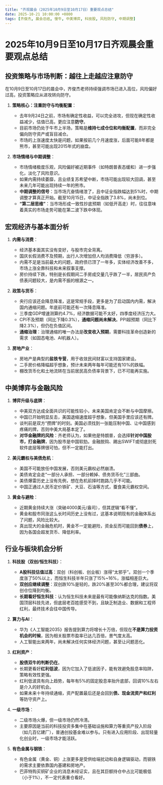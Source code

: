 ```yaml
---
title: "齐观晨会（2025年10月9日至10月17日）重要观点总结"
date: 2025-10-21 10:00:00 +0800
tags: [齐俊杰, 晨会总结, 慢牛, 中美博弈, 科技股, 风险防守, 中期调整]
---
```


# 2025年10月9日至10月17日齐观晨会重要观点总结

## 投资策略与市场判断：越往上走越应注意防守

在10月9日至10月17日的晨会中，齐俊杰老师持续强调市场已进入高位，风险偏好过高，投资策略应从进攻转向防守。

1.  **策略核心：注重防守与均衡配置**：
    *   去年9月24日之前，市场有确定性收益，可以完全进攻，但现在确定性收益减少，估值已高，更应注意**防守**。
    *   目前市场仍处于牛市上半场，策略是**维持七成仓位和均衡配置**，而非完全偏向防守资产或盲目减仓。
    *   市场的上涨速度太快是问题，如果按前几个月速度涨，后面可能8年都是熊市，甚至可能出现2015年式的崩盘。

2.  **市场情绪与中期调整**：
    *   市场情绪极度乐观，风险偏好被近期事件（如特朗普表态缓和）进一步强化，淡化了风险意识。
    *   如果内需持续萎靡，且业绩复苏希望中断，市场可能出现较大回调，甚至未来几年可能出现持续一年的熊市。
    *   **中期调整的信号**：当市场亢奋情绪泄了，且中证全指跌幅达到5%时，中期调整才算真正开始。截至10月15日，中证全指跌了3.8%，尚未到位。
    *   **“第二层思维”**：当市场形成一致性抄底预期（如低开高走）时，往往意味着真实的市场走势可能在第二波下跌中体现。

## 宏观经济与基本面分析

1.  **内需与消费**：
    *   经济基本面其实没有变好，与股市完全背离。
    *   国庆长假消费不及预期，出行人次增加但人均消费降低（穷游多）。
    *   内需不足是当前最大的问题，政府债已顶了一年多，实体经济改善不多，市场上涨全靠科技和未来叙事支撑。
    *   房价持续下跌，特别是长假期间二手房成交量几乎跌了一半，居民资产负债表问题较大，是内需不振的根源之一。

2.  **政策与货币**：
    *   央行应该还会降息降准，这是常规手段，更多是为了启动国内内需，解决国内通缩问题。年底前可能还有一次降息降准。
    *   三季度GDP增速测算约4.7%，经济数据可能不太好，四季度经济压力大。
    *   CPI不及预期（同比下降0.3%），**通缩问题尚未解决**。PPI超预期（同比下降2.3%），但仍在负值区间。
    *   **通缩治理**：治理通缩的唯一办法是**改变收入预期**，需要科技革命创造新的需求（如固态电池、AI机器人）。

3.  **房地产业**：
    *   房地产是典型的**盐铁专营**，用于收敛民间财富以支持国家建设。
    *   二手房价格降幅超乎想象，预计未来两年每年可能还有10%的跌幅。
    *   棚改货币化和土地流转在当前居民高负债率背景下，已不可能再实施。

## 中美博弈与金融风险

1.  **博弈升级与底牌**：
    *   中美双方达成全面共识的可能性较小，未来美国肯定会不断与中国摩擦。
    *   中国已开始明显反击，美国退缩速度超乎想象，但美国手里应该还有牌。
    *   谈判前是双方“攒牌”的时刻。美国必须找到一张能压制中国、让中国感到疼痛的牌，否则中美大局基本定了。
    *   **对华金融牌的风险**：齐老师认为，如果他是特朗普，会选择**针对中国股市，打金融牌**，因为股市是中国软肋。金融脱钩、踢出SWIFT或彻底封死软件底层等牌很可怕，但不一定能打出。

2.  **美元霸权与美债危机**：
    *   美国不可能放任中国发展，否则美元霸权必然崩溃。
    *   美债肯定会走“一部分人承担、一部分赖掉、债务货币化”三部曲。
    *   美债爆雷历史上没有先例，想在危机前择时跑路几乎不可能。
    *   中国正通过人民币定价铁矿、大豆、石油等方式，蚕食美元霸权空间。

3.  **黄金与避险**：
    *   近期黄金持续大涨（突破4000美元/盎司），但其逻辑“看不懂”。
    *   黄金和股市同涨这么长时间历史上没有过，这基本说明现有的金融体系出了问题，风险比较大。
    *   真出现大的金融危机时，黄金不一定能避险，资金反而可能回到**债券**上，因为各国会超发货币、降低利率。

## 行业与板块机会分析

1.  **科技股（双创/恒生科技）**：
    *   **A股科技估值过高**：双创（科创板、创业板）涨得“太邪乎”。双创一个季度涨了50%以上，而恒生科技半年只涨了15%~16%，涨幅相差巨大。
    *   **双创应继续调整**：双创跌10%是轻的，跌20%甚至30%都合理，建议将双创仓位降到均衡。
    *   **长期看好恒生科技**：认为恒生科技未来是最有可能像纳斯达克的指数。美国顶层科技先进，但底层老百姓感受不到，且缺乏制造业、数据和工程师红利，最终技术会往中国传导。

2.  **算力与AI**：
    *   华为《人工智能2035》报告提到算力将增长十万倍，但现在**不是算力投资机会的时候**，因为相关股票市盈率已达几百倍，景气度太高。
    *   人工智能出来两年，尚未解决任何实体经济问题，甚至让问题恶化。

3.  **红利资产**：
    *   **股债双牛的判断仍在**。
    *   长期更看好**红利低波**，因为它加入了低波因子，能有效避免股息率陷阱，策略有效性更强。
    *   红利低波具有向上趋势，每年有5%的固定股息率抬升底部，回调10%左右是介入的好机会。
    *   如果未来十年持续通缩，资产配置最后还是会回到**债、现金流资产和红利**等防守资产上。

4.  **一级市场**：
    *   二级市场火爆，但一级市场仍然冷清。
    *   主要原因是当前的科技投资多集中在基础设施和算力等重资产投入阶段（如几百亿建厂），普通创投基金难以参与。只有进入应用阶段、出现轻量化创业时，一级市场才能活跃。

5.  **有色金属与钢铁**：
    *   有色金属（黄金、铜）上涨更多是受供给端扰动和自身逻辑驱动，而钢铁的需求主要依靠国内基建和房地产。
    *   巴菲特购买铜矿企业的消息未经证实，且在其巨额持仓中占比可能极低（小于1%），不一定代表重仓看好。
